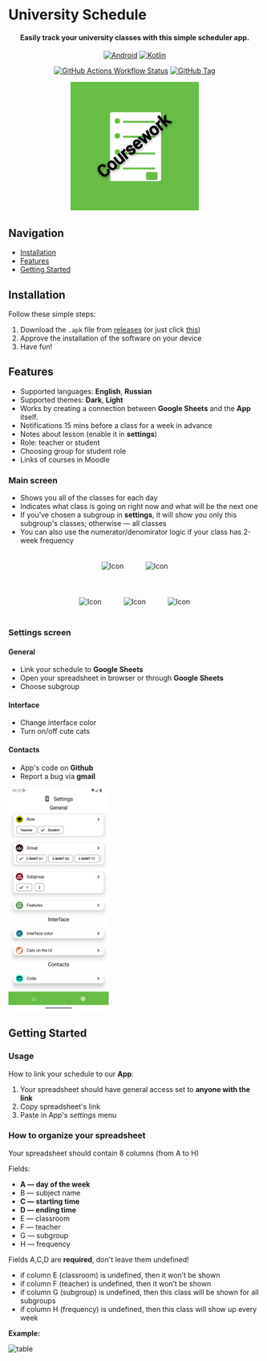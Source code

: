 # University Schedule
<div align="center">

#### Easily track your university classes with this simple scheduler app.

[![Android](https://img.shields.io/badge/Android-3DDC84?logo=android&logoColor=white)](#)
[![Kotlin](https://img.shields.io/badge/Kotlin-%237F52FF.svg?logo=kotlin&logoColor=white)](https://kotlinlang.org/)

[![GitHub Actions Workflow Status](https://img.shields.io/github/actions/workflow/status/vafeen/UniversitySchedule/release.yml)](#)
[![GitHub Tag](https://img.shields.io/github/v/tag/vafeen/UniversitySchedule)](https://github.com/vafeen/UniversitySchedule/releases/latest/)

<img alt="app icon" height="256" src="icons/icon-CW.jpg"/>

</div>

## Navigation
* [Installation](#installation)
* [Features](#features)
* [Getting Started](#getting-started)

## Installation

Follow these simple steps:
1. Download the `.apk` file from [releases](https://github.com/vafeen/UniversitySchedule/releases) (or just click [this](https://github.com/vafeen/UniversitySchedule/releases/latest/download/app-release.apk))
2. Approve the installation of the software on your device
3. Have fun!

## Features

- Supported languages: **English**, **Russian**
- Supported themes: **Dark**, **Light**
- Works by creating a connection between **Google Sheets** and the **App** itself.
- Notifications 15 mins before a class for a week in advance
- Notes about lesson (enable it in **settings**)
- Role: teacher or student
- Choosing group for student role
- Links of courses in Moodle

### Main screen

- Shows you all of the classes for each day
- Indicates what class is going on right now and what will be the next one
- If you’ve chosen a subgroup in **settings**, it will show you only this subgroup's classes; otherwise — all classes
- You can also use the numerator/denomirator logic if your class has 2-week frequency

<p align="center">
    <img src="readmemedia/nextlesson.png" alt="Icon" width="200" style="margin: 20px;">
    <img src="readmemedia/currentlesson.png" alt="Icon" width="200" style="margin: 20px;">
</p>
<p align="center">
    <img src="readmemedia/manualychangingfrequency.png" alt="Icon" width="200" style="margin: 20px;">
    <img src="readmemedia/dayoff.png" alt="Icon" width="200" style="margin: 20px;">
    <img src="readmemedia/note.png" alt="Icon" width="200" style="margin: 20px;">
</p>

### Settings screen
#### General
- Link your schedule to **Google Sheets**
- Open your spreadsheet in browser or through **Google Sheets**
- Choose subgroup

#### Interface 
- Change interface color
- Turn on/off cute cats

#### Contacts 
- App's code on **Github**
- Report a bug via **gmail**


<img src="readmemedia/settingsscreen.png" alt="Icon" width="200">


## Getting Started
### Usage
How to link your schedule to our **App**:
1. Your spreadsheet should have general access set to **anyone with the link**
2. Copy spreadsheet's link
3. Paste in App's *settings* menu

### How to organize your spreadsheet
Your spreadsheet should contain 8 columns (from A to H)

Fields:
- **A — day of the week**
- B — subject name
- **C — starting time**
- **D — ending time**
- E — classroom
- F — teacher
- G — subgroup
- H — frequency

Fields A,C,D are **required**, don't leave them undefined! 

- if column E (classroom) is undefined, then it won’t be shown
- if column F (teacher) is undefined, then it won’t be shown
- if column G (subgroup) is undefined, then this class will be shown for all subgroups
- if column H (frequency) is undefined, then this class will show up every week

**Example:**

![table](readmemedia/table.png)
